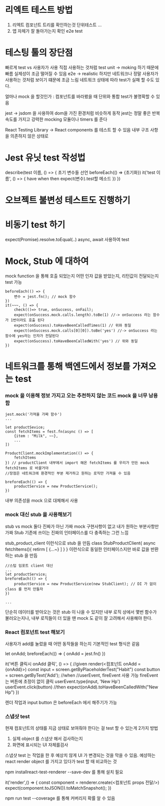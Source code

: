 # 리엑트 테스트 방법
1. 리엑트 컴포넌트 트리를 확인하는것 단위테스트 ...
2. 앱 자체가 잘 돌아가는지 확인 e2e test

# 테스팅 툴의 장단점
빠르게 test vs 사용자가 사용 직접 사용하는 것처럼 test
unit -> moking 하기 때문에 빠름 실제성이 조금 떨어질 수 있음
e2e -> realistic 하지만 네트워크나 정말 사용자가 사용하는 것처럼 보이기 떄문에 조금 느림 네트워크 상태에 따라 test가 실패 할 수도 있다.

얼마나 mock 을 할것인가 : 컴포넌트를 바라봤을 때 단위와 통합 test가 불명확할 수 있음

jest -> jsdom 을 사용하여 dom을 가진 환경처럼 비슷하게 동작 jest는 정말 좋은 반복 속도를 가지고 강력한 mocking 모듈이나 timers 를 준다

React Testing Library -> React components 를 테스트 할 수 있음 내부 구조 사항을 의존하지 않은 상태로

# Jest 유닛 test 작성법

describe(test 이름, () => {
    초기 변수들 선언
    beforeEach(() => {초기화})
    it('test 이름', () => {
        have
        when
        then
        expect(변수).test할 메소드
    })
})

# 오브젝트 불변성 테스트도 진행하기

# 비동기 test 하기
expect(Promise).resolve.toEqual(..)
async, await 사용하여 test

# Mock, Stub 에 대하여
mock function 을 통해 호출 되었는지 어떤 인자 값을 받았는지, 리턴값이 전달되는지 test 가능
```
beforeEach(() => {
    변수 = jest.fn(); // mock 함수
})
it(~~~, () => {
    check(()=> true, onSuccess, onFail);
    expect(onSuccess.mock.calls.length).toBe(1) //-> onSuccess 라는 함수가 1번이라도 호출 된다
    expect(onSuccess).toHaveBeenCalledTimes(1) // 위와 동일
    expect(onSuccess.mock.calls[0][0]).toBe('yes') //-> onSuccess 라는 함수에 yes라는 인자가 전달된다
    expect(onSuccess).toHaveBeenCalledWith('yes') // 위와 동일
})
```

# 네트워크를 통해 백엔드에서 정보를 가져오는 test
### mock 을 이용해 정보 가지고 오는 추천하지 않는 코드 mock 을 너무 남용함
```
jest.mock('가져올 가짜 함수')
...

let productSevice;
const fetchItems = fest.fn(async () => [
    {item : "Milk", ~~},
    ...
])

ProductClient.mockImplementation(() => {
    fetchItems
}) // productClient 내부에서 import 해온 fetchItems 를 우리가 만든 mock fetchItems 로 바꿀거야
//장점은 네트워크에 환경적인 부분 제거하고 원하는 로직만 가져올 수 있음

breforeEach(() => {
    productService = new ProductService();
})
```

내부 의존성을 mock 으로 대체해서 사용

### mock 대신 stub 을 사용해보기
stub vs mock
둘다 진짜가 아닌 가짜
mock 구현사항이 없고 내가 원하는 부분사항만 가짜
Stub 기존에 쓰이는 진짜의 인터페이스를 다 충족하는 그런 느낌

stub_product_client 이런식으로 stub 을 만듬
class StubProductClient{
    async fetchItems(){
        retirm [
            {...~}
        ]
    }
}
이런식으로 동일한 인터페이스지만 바로 값을 반환하는 stub 을 만듬

```
//스텁 임포트 client 대신
...
let productService;
breforeEach(() => {
    productService = new ProductService(new StubClient); // DI 가 없이 class 를 먼저 만들자
})

...
```

단순히 데이터를 받아오는 것은 stub 이 나을 수 있지만 내부 로직 상에서 몇번 함수가 불러오는지나, 내부 로직들이 더 있을 땐 mock 도 같이 잘 고려해서 사용해야 한다.

### React 컴포넌트 test 해보기
사용자가 add를 눌렀을 때 어떤 동작들을 하는지
기본적인 test 형식은 같음

let onAdd;
breforeEach(() => {
    onAdd = jest.fn()
})

it('버튼 클릭시 onAdd 클릭', () => {
    //given
    render(<컴포넌트 onAdd = {onAdd}>)
    const input = screen.getByPlaceholderTest("Habit")
    const button = screen.getByText('Add');
    //when
    //userEvent, fireEvent 사용 가능 fireEvent 는 버튼에 초정이 없이 클릭
    userEvent.type(input, 'New Hp')
    userEvent.click(button)
    //then
    expect(onAdd).toHaveBeenCalledWith("New Hp")
})

렌더 작업과 input button 은 beforeEach 에서 해주기가 가능

### 스냅샷 test
현재 컴포넌트의 상태를 지금 상태로 보여줘야 한다는 걸 test 할 수 있는게 2가지 방법
1. 실제 object 를 스냅샷 해서 검사하는지
2. 화면에 표시되는 UI 자체를검사

스냅샷 test 는 작업을 한 후 예상치 않게 UI 가 변경되는 것을 막을 수 있음. 예샹하는 react render object 를 가지고 있다가 test 할 때 비교하는 것

npm installreact-test-renderer --save-dev 를 통해 설치 필요

it('render',() => {
    const component = renderer.create(<컴포넌트 props 전달/>)
    expect(component.toJSON()).toMatchSnapshot();
})

npm run test --coverage 를 통해 커버리지 확률 알 수 있음